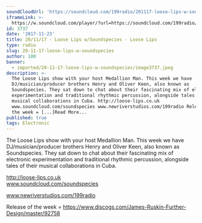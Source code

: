 ```yaml
---
soundCloudUrl: 'https://soundcloud.com/199radio/201117-loose-lips-w-soundspecies'
iframeLink: >-
  https://w.soundcloud.com/player/?url=https://soundcloud.com/199radio/201117-loose-lips-w-soundspecies&color=00aabb&auto_play=false&hide_related=false&show_comments=true&show_user=true&show_reposts=false
id: 3737
date: '2017-11-23'
title: 20/11/17 - Loose Lips w/Soundspecies - Loose Lips
type: radio
slug: 20-11-17-loose-lips-w-soundspecies
author: 100
banner:
  - imported/20-11-17-loose-lips-w-soundspecies/image3737.jpeg
description: >-
  The Loose Lips show with your host Medallion Man. This week we have
  DJ/musician/producer brothers Henry and Oliver Keen, also known as
  Soundspecies. They sat down to chat about their fascinating mix of electronic
  experimentation and traditional rhythmic percussion, alongside tales of their
  musical collaborations in Cuba. http://loose-lips.co.uk
  www.soundcloud.com/soundspecies www.newriverstudios.com/199radio Release of
  the week = [...]Read More...
published: true
tags: Electronic
---
```

The Loose Lips show with your host Medallion Man. This week we have DJ/musician/producer brothers Henry and Oliver Keen, also known as Soundspecies. They sat down to chat about their fascinating mix of electronic experimentation and traditional rhythmic percussion, alongside tales of their musical collaborations in Cuba.

http://loose-lips.co.uk  
www.soundcloud.com/soundspecies

www.newriverstudios.com/199radio

Release of the week = https://www.discogs.com/James-Ruskin-Further-Design/master/92758